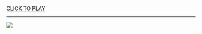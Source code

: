 
<a href="https://premium76.site?title=popular_google_doodle_games_unblocked&ref=13M">CLICK TO PLAY</a></h3>
<hr>

<a href="https://premium76.site?title=popular_google_doodle_games_unblocked&ref=13M"><img src="https://clearcache.store/games.png"></a>


